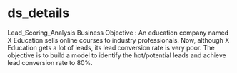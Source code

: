 # ds_details
Lead_Scoring_Analysis
Business Objective : An education company named X Education sells online courses to industry professionals. Now, although X Education gets a lot of leads, its lead conversion rate is very poor. The objective is to build a model to identify the hot/potential leads and achieve lead conversion rate to 80%.
